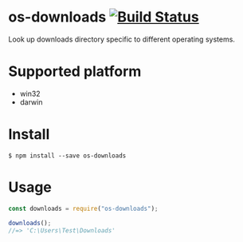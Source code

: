 # os-downloads [![Build Status](https://travis-ci.org/piroz/os-downloads.svg?branch=master)](https://travis-ci.org/piroz/os-downloads)
Look up downloads directory specific to different operating systems.

# Supported platform

- win32
- darwin

# Install

```console
$ npm install --save os-downloads
```

# Usage

```javascript
const downloads = require("os-downloads");

downloads();
//=> 'C:\Users\Test\Downloads'
```
